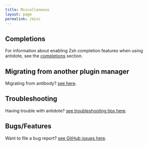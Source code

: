 ```yaml
---
title: Miscellaneous
layout: page
permalink: /misc
---
```


## Completions

For information about enabling Zsh completion features when using antidote, see the [completions](completions) section.

## Migrating from another plugin manager

Migrating from antibody? [see here](migrating-from-antibody).

## Troubleshooting

Having trouble with antidote? [see troubleshooting tips here](troubleshooting).

## Bugs/Features

Want to file a bug report? [see GitHub issues here](https://github.com/mattmc3/antidote/issues).
